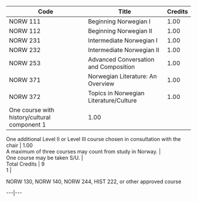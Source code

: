 Code  |  Title  |  Credits  
---|---|---  
NORW 111  |  Beginning Norwegian I  |  1.00  
NORW 112  |  Beginning Norwegian II  |  1.00  
NORW 231  |  Intermediate Norwegian I  |  1.00  
NORW 232  |  Intermediate Norwegian II  |  1.00  
NORW 253  |  Advanced Conversation and Composition  |  1.00  
NORW 371  |  Norwegian Literature: An Overview  |  1.00  
NORW 372  |  Topics in Norwegian Literature/Culture  |  1.00  
One course with history/cultural component  1  |  1.00  
One additional Level II or Level III course chosen in consultation with the
chair  |  1.00  
A maximum of three courses may count from study in Norway.  |  
One course may be taken S/U.  |  
Total Credits  |  9  
1  |

NORW 130, NORW 140, NORW 244, HIST 222, or other approved course  
  
---|---

